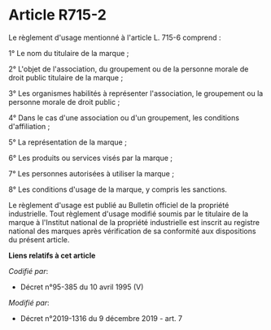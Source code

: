 # Article R715-2

Le règlement d'usage mentionné à l'article L. 715-6 comprend :

1° Le nom du titulaire de la marque ;

2° L'objet de l'association, du groupement ou de la personne morale de droit public titulaire de la marque ;

3° Les organismes habilités à représenter l'association, le groupement ou la personne morale de droit public ;

4° Dans le cas d'une association ou d'un groupement, les conditions d'affiliation ;

5° La représentation de la marque ;

6° Les produits ou services visés par la marque ;

7° Les personnes autorisées à utiliser la marque ;

8° Les conditions d'usage de la marque, y compris les sanctions.

Le règlement d'usage est publié au Bulletin officiel de la propriété industrielle. Tout règlement d'usage modifié soumis par
le titulaire de la marque à l'Institut national de la propriété industrielle est inscrit au registre national des marques
après vérification de sa conformité aux dispositions du présent article.

**Liens relatifs à cet article**

_Codifié par_:

  - Décret n°95-385 du 10 avril 1995 (V)

_Modifié par_:

  - Décret n°2019-1316 du 9 décembre 2019 - art. 7

